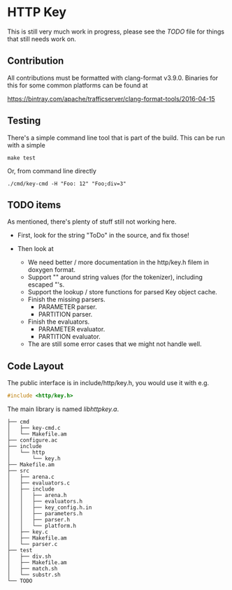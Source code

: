 # HTTP Key

This is still very much work in progress, please see the *TODO* file for things
that still needs work on.

## Contribution

All contributions must be formatted with clang-format v3.9.0. Binaries for
this for some common platforms can be found at

https://bintray.com/apache/trafficserver/clang-format-tools/2016-04-15

## Testing

There's a simple command line tool that is part of the build. This can be
run with a simple

    make test

Or, from command line directly

    ./cmd/key-cmd -H "Foo: 12" "Foo;div=3"

## TODO items

As mentioned, there's plenty of stuff still not working here.

* First, look for the string "ToDo" in the source, and fix those!

* Then look at
  * We need better / more documentation in the http/key.h filem in doxygen format.
  * Support "" around string values (for the tokenizer), including escaped "'s.
  * Support the lookup / store functions for parsed Key object cache.
  * Finish the missing parsers.
    * PARAMETER parser.
    * PARTITION parser.
  * Finish the evaluators.
    * PARAMETER evaluator.
    * PARTITION evaluator.
  * The are still some error cases that we might not handle well.

## Code Layout

The public interface is in include/http/key.h, you would use it with e.g.

```C
#include <http/key.h>
```

The main library is named *libhttpkey.a*.


    ├── cmd
    │   ├── key-cmd.c
    │   └── Makefile.am
    ├── configure.ac
    ├── include
    │   └── http
    │       └── key.h
    ├── Makefile.am
    ├── src
    │   ├── arena.c
    │   ├── evaluators.c
    │   ├── include
    │   │   ├── arena.h
    │   │   ├── evaluators.h
    │   │   ├── key_config.h.in
    │   │   ├── parameters.h
    │   │   ├── parser.h
    │   │   └── platform.h
    │   ├── key.c
    │   ├── Makefile.am
    │   └── parser.c
    ├── test
    │   ├── div.sh
    │   ├── Makefile.am
    │   ├── match.sh
    │   └── substr.sh
    └── TODO

